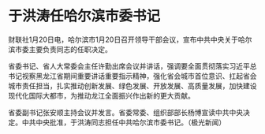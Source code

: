 # 于洪涛任哈尔滨市委书记

财联社1月20日电，哈尔滨市1月20日召开领导干部会议，宣布中共中央关于哈尔滨市委主要负责同志的任职决定。

省委书记、省人大常委会主任许勤出席会议并讲话，强调要全面贯彻落实习近平总书记视察黑龙江省期间重要讲话重要指示精神，强化省会城市首位意识、扛起省会城市责任担当，扎实推动创新发展、绿色发展、开放发展、高质量发展，加快建设现代化国际大都市，为推动龙江全面振兴作出新的更大贡献。

省委副书记张安顺主持会议并发言。省委常委、组织部部长杨博宣读中共中央决定。中共中央批准，于洪涛同志担任中共哈尔滨市委书记。（极光新闻）

